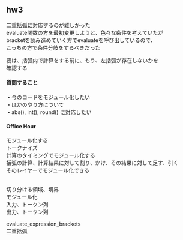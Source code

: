 ## hw3

二重括弧に対応するのが難しかった<br>
evaluate関数の方を最初変更しようと、色々な条件を考えていたが<br>
bracketを読み進めていく方でevaluateを呼び出しているので、<br>
こっちの方で条件分岐をするべきだった<br>

要は、括弧内で計算をする前に、もう、左括弧が存在しないかを<br>
確認する

#### 質問すること

・今のコードをモジュール化したい<br>
・ほかのやり方について<br>
・abs(), int(), round() に対応したい

#### Office Hour

モジュール化する<br>
トークナイズ<br>
計算のタイミングでモジュール化する<br>
括弧の計算、計算結果に対して割り、かけ、その結果に対して足す、引く<br>
そのレイヤーでモジュール化できる<br><br>

切り分ける領域、境界<br>
モジュール化<br>
入力、トークン列<br>
出力、トークン列<br>

evaluate_expression_brackets<br>
二重括弧
